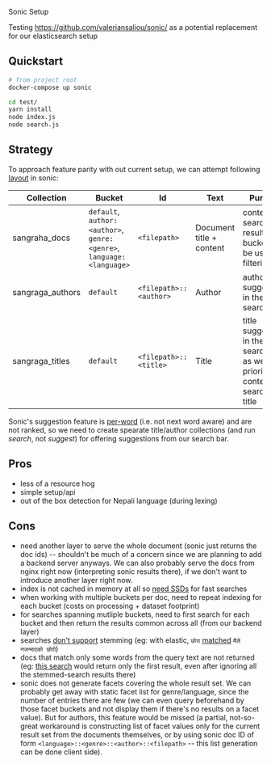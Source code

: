 Sonic Setup

Testing https://github.com/valeriansaliou/sonic/ as a potential replacement for our elasticsearch setup

## Quickstart

```sh
# from project root
docker-compose up sonic

cd test/
yarn install
node index.js
node search.js
```

## Strategy

To approach feature parity with out current setup, we can attempt following [layout](https://github.com/valeriansaliou/sonic#features) in sonic:

| Collection | Bucket | Id | Text | Purpose |
| -----------| -------| -- | -----| ------- |
| sangraha_docs | `default`, `author:<author>`, `genre:<genre>`, `language:<language>` | `<filepath>` | Document title + content | content search results. buckets can be used for filtering |
| sangraga_authors | `default` | `<filepath>::<author>` | Author | author suggestions in the search bar |
| sangraga_titles | `default` | `<filepath>::<title>` | Title | title suggestions in the search bar, as well as prioritize content search by title |

Sonic's suggestion feature is [per-word](https://github.com/valeriansaliou/sonic/issues/162#issuecomment-514092984) (i.e. not next word aware) and are not ranked, so we need to create spearate title/author collections (and run *search*, not *suggest*) for offering suggestions from our search bar.

## Pros

* less of a resource hog
* simple setup/api
* out of the box detection for Nepali language (during lexing)

## Cons

* need another layer to serve the whole document (sonic just returns the doc ids) -- shouldn't be much of a concern since we are planning to add a backend server anyways. We can also probably serve the docs from nginx right now (interpreting sonic results there), if we don't want to introduce another layer right now.
* index is not cached in memory at all so [need SSDs](https://github.com/valeriansaliou/sonic#limitations) for fast searches
* when working with multiple buckets per doc, need to repeat indexing for each bucket (costs on processing + dataset footprint)
* for searches spanning mutliple buckets, need to first search for each bucket and then return the results common across all (from our backend layer)
* searches [don't support](https://github.com/valeriansaliou/sonic/issues/208) stemming (eg: with elastic, `छोरा` [matched](https://sangraha.org/search?q=%E0%A4%9B%E0%A5%8B%E0%A4%B0%E0%A4%BE) `मैले नजन्माएको छोरो`)
* docs that match only some words from the query text are not returned (eg: [this search](https://sangraha.org/search?q=%E0%A4%AE%E0%A5%88%E0%A4%B2%E0%A5%87%20%E0%A4%A8%E0%A4%9C%E0%A4%A8%E0%A5%8D%E0%A4%AE%E0%A4%BE%E0%A4%8F%E0%A4%95%E0%A5%8B%20%E0%A4%9B%E0%A5%8B%E0%A4%B0%E0%A5%8B) would return only the first result, even after ignoring all the stemmed-search results there)
* sonic does not generate facets covering the whole result set. We can probably get away with static facet list for genre/language, since the number of entries there are few (we can even query beforehand by those facet buckets and not display them if there's no results on a facet value). But for authors, this feature would be missed (a partial, not-so-great workaround is constructing list of facet values only for the current result set from the documents themselves, or by using sonic doc ID of form `<language>::<genre>::<author>::<filepath>` -- this list generation can be done client side).
